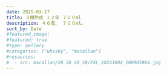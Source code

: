 ```yaml
---
date: 2025-03-17
title: ３樽熟成 １２年 ７００ml
description: ４６度、 ７００ml。
sort_by: Date
#featured_image: 
#featured: true
#type: gallery
#categories: ["whisky", "macallan"]
#resources:
#  - src: macallan/20_30_40_50/PXL_20241004_100905984.jpg
---
```


